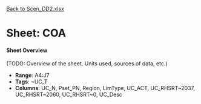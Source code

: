 [Back to Scen_DD2.xlsx](README.md)

# Sheet: COA

#### Sheet Overview

(TODO: Overview of the sheet. Units used, sources of data, etc.)

- **Range**: A4:J7
- **Tags**: ~UC_T
- **Columns**: UC_N, Pset_PN, Region, LimType, UC_ACT, UC_RHSRT~2037, UC_RHSRT~2060, UC_RHSRT~0, UC_Desc

